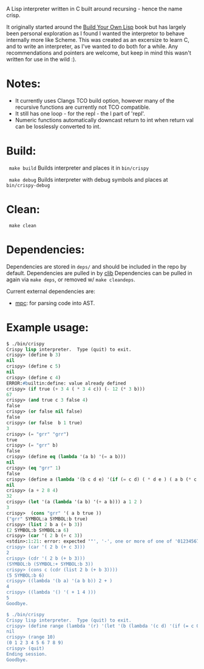 A Lisp interpreter written in C built around recursing - hence the name crisp.

It originally started around the [Build Your Own Lisp](http://www.buildyourownlisp.com/) book but has largely been personal exploration as I found I wanted the interpretor to behave internally more like Scheme.  This was created as an excersize to learn C, and to write an interpreter, as I've wanted to do both for a while.  Any recommendations and pointers are welcome, but keep in mind this wasn't written for use in the wild :).

# Notes:
 - It currently uses Clangs TCO build option, however many of the recursive functions are currently not TCO compatible.
 - It still has one loop - for the repl - the l part of 'repl'.
 - Numeric functions automatically downcast return to int when return val can be losslessly converted to int.

# Build:
``` make build```
Builds interpreter and places it in ```bin/crispy```

``` make debug```
Builds interpreter with debug symbols and places at ```bin/crispy-debug```

# Clean:
``` make clean```

# Dependencies:
Dependencies are stored in `deps/` and should be included in the repo by default.
Dependencies are pulled in by [clib](https://github.com/clibs/clib)
Dependencies can be pulled in again via `make deps`, or removed w/ `make cleandeps`.

Current external dependencies are:
 - [mpc](https://github.com/orangeduck/mpc): for parsing code into AST.

# Example usage:
```lisp
$ ./bin/crispy
Crispy lisp interpreter.  Type (quit) to exit.
crispy> (define b 3)
nil
crispy> (define c 5)
nil
crispy> (define c 4)
ERROR:#builtin:define: value already defined
crispy> (if true (+ 3 4 ( * 3 4 c)) (- 12 (* 3 b)))
67
crispy> (and true c 3 false 4)
false
crispy> (or false nil false)
false
crispy> (or false  b 1 true)
3
crispy> (= "grr" "grr")
true
crispy> (= "grr" b)
false
crispy> (define eq (lambda '(a b) '(= a b)))
nil
crispy> (eq "grr" 1)
false
crispy> (define a (lambda '(b c d e) '(if (= c d) ( * d e ) ( a b (* c 2 ) d e))))
nil
crispy> (a + 2 8 4)
32
crispy> (let '(a (lambda '(a b) '(+ a b))) a 1 2 )
3
crispy>  (cons "grr" '( a b true ))
("grr" SYMBOL:a SYMBOL:b true)
crispy> (list 2 b a (+ b 3))
(2 SYMBOL:b SYMBOL:a 6)
crispy> (car '( 2 b (+ c 3))
<stdin>:1:21: error: expected '"', '-', one or more of one of '0123456789', "true", "false", "nil", one or more of one of 'abcdefghijklmnopqrstuvwxyzABCDEFGHIJKLMNOPQRSTUVWXYZ:!_%=?-+*/', '(', ''' or ')' at end of input
crispy> (car '( 2 b (+ c 3)))
2
crispy> (cdr '( 2 b (+ b 3)))
(SYMBOL:b (SYMBOL:+ SYMBOL:b 3))
crispy> (cons c (cdr (list 2 b (+ b 3))))
(5 SYMBOL:b 6)
crispy> ((lambda '(b a) '(a b b)) 2 + )
4
crispy> ((lambda '() '( + 1 4 )))
5
Goodbye.

$ ./bin/crispy
Crispy lisp interpreter.  Type (quit) to exit.
crispy> (define range (lambda '(r) '(let '(b (lambda '(c d) '(if (= c 0) d (b (- c 1 ) (cons c d )) )))  b r '()  )))
nil
crispy> (range 10)
(0 1 2 3 4 5 6 7 8 9)
crispy> (quit)
Ending session.
Goodbye.

 ```
